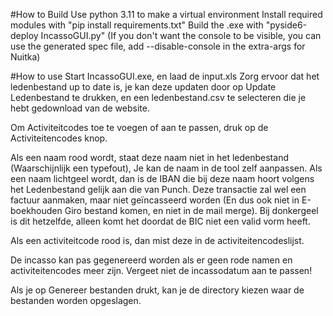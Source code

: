 #How to Build
Use python 3.11 to make a virtual environment
Install required modules with "pip install requirements.txt"
Build the .exe with "pyside6-deploy IncassoGUI.py"
(If you don't want the console to be visible, you can use the generated spec file, add --disable-console in the extra-args for Nuitka)

#How to use
Start IncassoGUI.exe, en laad de input.xls
Zorg ervoor dat het ledenbestand up to date is, je kan deze updaten door op Update Ledenbestand te drukken, en een ledenbestand.csv te selecteren die je hebt gedownload van de website. 

Om Activiteitcodes toe te voegen of aan te passen, druk op de Activiteitencodes knop. 

Als een naam rood wordt, staat deze naam niet in het ledenbestand (Waarschijnlijk een typefout), Je kan de naam in de tool zelf aanpassen. 
Als een naam lichtgeel wordt, dan is de IBAN die bij deze naam hoort volgens het Ledenbestand gelijk aan die van Punch. Deze transactie zal wel een factuur aanmaken, maar niet geïncasseerd worden (En dus ook niet in E-boekhouden Giro bestand komen, en niet in de mail merge). Bij donkergeel is dit hetzelfde, alleen komt het doordat de BIC niet een valid vorm heeft. 

Als een activiteitcode rood is, dan mist deze in de activiteitencodeslijst. 

De incasso kan pas gegenereerd worden als er geen rode namen en activiteitencodes meer zijn. Vergeet niet de incassodatum aan te passen!

Als je op Genereer bestanden drukt, kan je de directory kiezen waar de bestanden worden opgeslagen. 